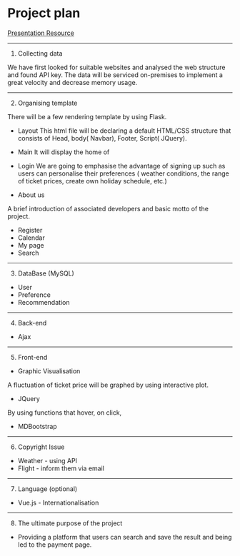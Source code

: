 # Project plan

[Presentation Resource](https://docs.google.com/presentation/d/1AvII3M6TztcOlt1fVw902jkoczVbgYWZzz-IWcQg1-Y/edit?usp=sharing)

---
1. Collecting data

We have first looked for suitable websites and analysed the web structure and found API key. 
The data will be serviced on-premises to implement a great velocity and decrease memory usage.

----

2. Organising template

There will be a few rendering template by using Flask. 

* Layout
This html file will be declaring a default HTML/CSS structure that consists of Head, body( Navbar), Footer, Script( JQuery).

* Main 
It will display the home of 

* Login
We are going to emphasise the advantage of signing up such as users can personalise their preferences ( weather conditions, the range of ticket prices, create own holiday schedule, etc.) 

* About us

A brief introduction of associated developers and basic motto of the project.

* Register 
* Calendar
* My page
* Search



----

3. DataBase (MySQL)

* User
* Preference
* Recommendation

----

4. Back-end

* Ajax

----

5. Front-end

* Graphic Visualisation

A fluctuation of ticket price will be graphed by using interactive plot. 

* JQuery

By using functions that hover, on click, 

* MDBootstrap

----

6. Copyright Issue

* Weather - using API
* Flight -  inform them via email

----

7. Language (optional)

* Vue.js - Internationalisation 
----

8. The ultimate purpose of the project

* Providing a platform that users can search and save the result and being led to the payment page.

